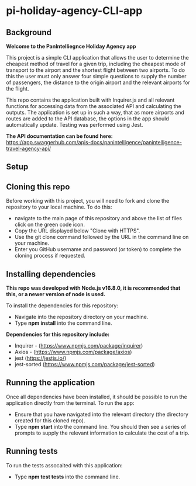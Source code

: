 # pi-holiday-agency-CLI-app

## Background

<b>Welcome to the PanIntelliegnce Holiday Agency app</b>

This project is a simple CLI application that allows the user to determine the cheapest method of travel for a given trip, including the cheapest mode of transport to the airport and the shortest flight between two airports. To do this the user must only answer four simple questions to supply the number of passengers, the distance to the origin airport and the relevant airports for the flight.

This repo contains the application built with Inquirer.js and all relevant functions for accessing data from the associated API and calculating the outputs. The application is set up in such a way, that as more airports and routes are added to the API database, the options in the app should automatically update. Testing was performed using Jest.

<b>The API documentation can be found here:</b> https://app.swaggerhub.com/apis-docs/panintelligence/panintelligence-travel-agency-api/ 

## Setup

## Cloning this repo
Before working with this project, you will need to fork and clone the repository to your local machine. To do this: 
- navigate to the main page of this repository and above the list of files click on the green code icon.
- Copy the URL displayed below "Clone with HTTPS".
- Use the git clone command followed by the URL in the command line on your machine.
- Enter you GitHub username and password (or token) to complete the cloning process if requested.

## Installing dependencies
<b>This repo was developed with Node.js v16.8.0, it is recommended that this, or a newer version of node is used.</b>

To install the dependencies for this repository:
- Navigate into the repository directory on your machine.
- Type <b>npm install</b> into the command line.

<b>Dependencies for this repository include:</b>
- Inquirer - (https://www.npmjs.com/package/inquirer)
- Axios - (https://www.npmjs.com/package/axios)
- jest (https://jestjs.io/)
- jest-sorted (https://www.npmjs.com/package/jest-sorted)

## Running the application
Once all dependencies have been installed, it should be possible to run the application directly from the terminal. To run the app:

- Ensure that you have navigated into the relevant directory (the directory created for this cloned repo).
- Type <b>npm start</b> into the command line. You should then see a series of prompts to supply the relevant information to calculate the cost of a trip.



## Running tests
To run the tests assocaited with this application:
- Type <b>npm test __tests__ </b>into the command line.